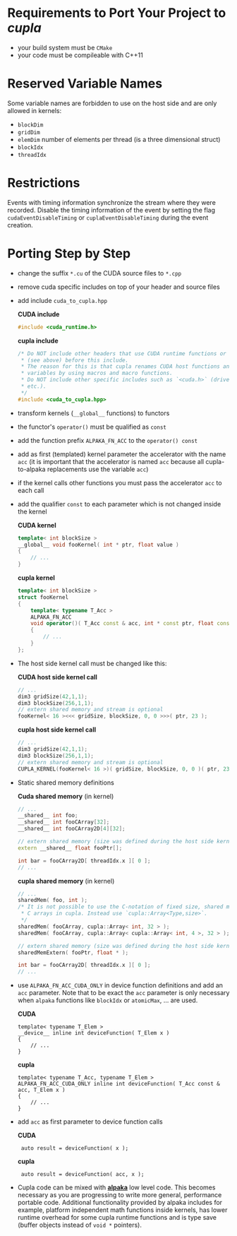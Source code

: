 Requirements to Port Your Project to *cupla*
============================================

- your build system must be `CMake`
- your code must be compileable with C++11


Reserved Variable Names
=======================

Some variable names are forbidden to use on the host side and are only allowed
in kernels:
  - `blockDim`
  - `gridDim`
  - `elemDim` number of elements per thread (is a three dimensional struct)
  - `blockIdx`
  - `threadIdx`


Restrictions
============

Events with timing information synchronize the stream where they were recorded.
Disable the timing information of the event by setting the flag
`cudaEventDisableTiming` or `cuplaEventDisableTiming` during the event
creation.


Porting Step by Step
====================

- change the suffix `*.cu` of the CUDA source files to `*.cpp`
- remove cuda specific includes on top of your header and source files
- add include `cuda_to_cupla.hpp`

  **CUDA include**
  ```C++
  #include <cuda_runtime.h>
  ```

  **cupla include**
  ```C++
  /* Do NOT include other headers that use CUDA runtime functions or variables
   * (see above) before this include.
   * The reason for this is that cupla renames CUDA host functions and device build in 
   * variables by using macros and macro functions.
   * Do NOT include other specific includes such as `<cuda.h>` (driver functions,
   * etc.).
   */
  #include <cuda_to_cupla.hpp>
  ```

- transform kernels (`__global__` functions) to functors
- the functor's `operator()` must be qualified as `const`
- add the function prefix `ALPAKA_FN_ACC` to the `operator() const`
- add as first (templated) kernel parameter the accelerator with the name `acc`
  (it is important that the accelerator is named `acc` because all
  cupla-to-alpaka replacements use the variable `acc`)
- if the kernel calls other functions you must pass the accelerator `acc`
  to each call
- add the qualifier `const` to each parameter which is not changed inside the
  kernel

  **CUDA kernel**
  ```C++
  template< int blockSize >
  __global__ void fooKernel( int * ptr, float value )
  {
      // ...
  }
  ```

  **cupla kernel**
  ```C++
  template< int blockSize >
  struct fooKernel
  {
      template< typename T_Acc >
      ALPAKA_FN_ACC
      void operator()( T_Acc const & acc, int * const ptr, float const value) const
      {
          // ...
      }
  };
  ```

- The host side kernel call must be changed like this:

  **CUDA host side kernel call**
  ```C++
  // ...
  dim3 gridSize(42,1,1);
  dim3 blockSize(256,1,1);
  // extern shared memory and stream is optional
  fooKernel< 16 ><<< gridSize, blockSize, 0, 0 >>>( ptr, 23 );
  ```

  **cupla host side kernel call**
  ```C++
  // ...
  dim3 gridSize(42,1,1);
  dim3 blockSize(256,1,1);
  // extern shared memory and stream is optional
  CUPLA_KERNEL(fooKernel< 16 >)( gridSize, blockSize, 0, 0 )( ptr, 23 );
  ```

- Static shared memory definitions

  **Cuda shared memory** (in kernel)
  ```C++
  // ...
  __shared__ int foo;
  __shared__ int fooCArray[32];
  __shared__ int fooCArray2D[4][32];
  
  // extern shared memory (size was defined during the host side kernel call)
  extern __shared__ float fooPtr[];
  
  int bar = fooCArray2D[ threadIdx.x ][ 0 ];
  // ...
  ```
  
  **cupla shared memory** (in kernel)
  ```C++
  // ...
  sharedMem( foo, int );
  /* It is not possible to use the C-notation of fixed size, shared memory
   * C arrays in cupla. Instead use `cupla::Array<Type,size>`.
   */
  sharedMem( fooCArray, cupla::Array< int, 32 > );
  sharedMem( fooCArray, cupla::Array< cupla::Array< int, 4 >, 32 > );
  
  // extern shared memory (size was defined during the host side kernel call)
  sharedMemExtern( fooPtr, float * );
  
  int bar = fooCArray2D[ threadIdx.x ][ 0 ];
  // ...
  ```

- use `ALPAKA_FN_ACC_CUDA_ONLY` in device function definitions and add an `acc` parameter. Note that to be exact the `acc` parameter is only necessary when `alpaka` functions like `blockIdx` or `atomicMax`, ... are used.

  **CUDA**

      template< typename T_Elem >
      __device__ inline int deviceFunction( T_Elem x )
      {
          // ...
      }

  **cupla**

      template< typename T_Acc, typename T_Elem >
      ALPAKA_FN_ACC_CUDA_ONLY inline int deviceFunction( T_Acc const & acc, T_Elem x )
      {
          // ...
      }

- add `acc` as first parameter to device function calls

   **CUDA**

       auto result = deviceFunction( x );

   **cupla**

       auto result = deviceFunction( acc, x );

- Cupla code can be mixed with
  [**alpaka**](https://github.com/ComputationalRadiationPhysics/alpaka)
  low level code. This becomes necessary as you are progressing to write more
  general, performance portable code. Additional functionality provided by
  alpaka includes for example, platform independent math functions inside
  kernels, has lower runtime overhead for some cupla runtime functions and
  is type save (buffer objects instead of `void *` pointers).
